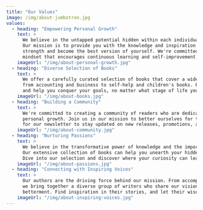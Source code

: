 ```yaml
---
title: "Our Values"
image: /img/about-jumbotron.jpg
values:
  - heading: "Empowering Personal Growth"
    text: >
      We believe in the untapped potential hidden within each individual.
      Our mission is to provide you with the knowledge and inspiration to unlock your inner
      strength and become the best version of yourself. We're committed to promoting a growth
      mindset that encourages continuous learning and self-improvement.
    imageUrl: "/img/about-personal-growth.jpg"
  - heading: "Diverse Selection of Books"
    text: >
      We offer a carefully curated selection of books that cover a wide range of topics,
      from accounting and business to self-help and children's books. Reading can ignite curiosity
      and help you conquer your goals, no matter what stage of life you're in.
    imageUrl: "/img/about-books.jpg"
  - heading: "Building a Community"
    text: >
      We're committed to creating a community of readers who are dedicated to lifelong learning and
      personal growth. Join us in our mission to better ourselves for the benefit of all. Sign up
      for our newsletter to stay updated on new releases, promotions, and exclusive content.
    imageUrl: "/img/about-community.jpg"
  - heading: "Nurturing Passions"
    text: >
      We believe in the transformative power of knowledge and the importance of nurturing our passions.
      Our extensive collection of books can help you unearth your hidden talents and explore new interests.
      Dive into our selection and discover where your curiosity can lead you.
    imageUrl: "/img/about-passions.jpg"
  - heading: "Connecting with Inspiring Voices"
    text: >
      Our authors are the driving force behind our mission. From accomplished experts to emerging voices,
      we bring together a diverse group of writers who share our vision for personal growth and collective
      betterment. Find inspiration in their stories, and let their wisdom guide you on your path.
    imageUrl: "/img/about-inspiring-voices.jpg"
---
```

